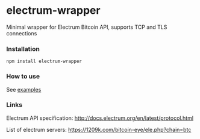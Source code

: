 # electrum-wrapper
Minimal wrapper for Electrum Bitcoin API, supports TCP and TLS connections

### Installation
`npm install electrum-wrapper`

### How to use
See [examples](https://github.com/toenu23/electrum-wrapper/blob/master/examples/example.js)

### Links
Electrum API specification:
http://docs.electrum.org/en/latest/protocol.html

List of electrum servers:
https://1209k.com/bitcoin-eye/ele.php?chain=btc
